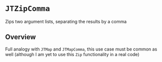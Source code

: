 # ``JTZipComma``

Zips two argument lists, separating the results by a comma

## Overview

Full analogy with ``JTMap`` and ``JTMapComma``, this use case must be common as well
(although I am yet to use this `Zip` functionality in a real code)
